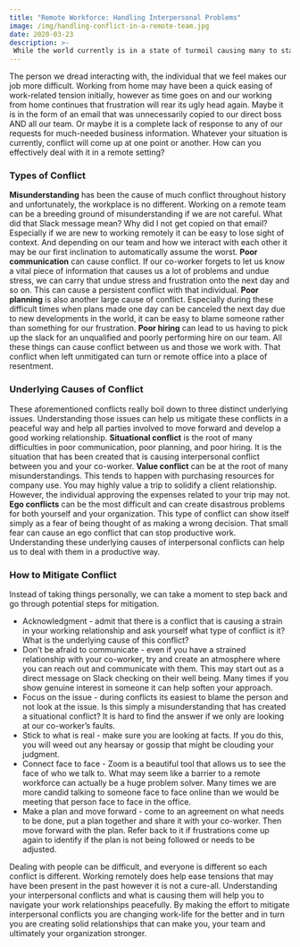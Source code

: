 ```yaml
---
title: "Remote Workforce: Handling Interpersonal Problems"
image: /img/handling-conflict-in-a-remote-team.jpg
date: 2020-03-23
description: >-
 While the world currently is in a state of turmoil causing many to stay home and out of sight, these serious times have caused serious problems.  Some of us, on the other hand, may have been able to see an immediate silver lining.  Working from home meant that we no longer had to deal with our arch-nemesis at work in person.
---
```

The person we dread interacting with, the individual that we feel makes our job more difficult.  Working from home may have been a quick easing of work-related tension initially, however as time goes on and our working from home continues that frustration will rear its ugly head again.  Maybe it is in the form of an email that was unnecessarily copied to our direct boss AND all our team.  Or maybe it is a complete lack of response to any of our requests for much-needed business information.  Whatever your situation is currently, conflict will come up at one point or another.  How can you effectively deal with it in a remote setting? 

### Types of Conflict 
**Misunderstanding** has been the cause of much conflict throughout history and unfortunately, the workplace is no different.   Working on a remote team can be a breeding ground of misunderstanding if we are not careful.  What did that Slack message mean?  Why did I not get copied on that email?  Especially if we are new to working remotely it can be easy to lose sight of context.  And depending on our team and how we interact with each other it may be our first inclination to automatically assume the worst.  **Poor communication** can cause conflict.  If our co-worker forgets to let us know a vital piece of information that causes us a lot of problems and undue stress, we can carry that undue stress and frustration onto the next day and so on.  This can cause a persistent conflict with that individual.  **Poor planning** is also another large cause of conflict.  Especially during these difficult times when plans made one day can be canceled the next day due to new developments in the world, it can be easy to blame someone rather than something for our frustration.  **Poor hiring** can lead to us having to pick up the slack for an unqualified and poorly performing hire on our team.  All these things can cause conflict between us and those we work with.  That conflict when left unmitigated can turn or remote office into a place of resentment.

### Underlying Causes of Conflict
These aforementioned conflicts really boil down to three distinct underlying issues.  Understanding those issues can help us mitigate these conflicts in a peaceful way and help all parties involved to move forward and develop a good working relationship. **Situational conflict** is the root of many difficulties in poor communication, poor planning, and poor hiring.  It is the situation that has been created that is causing interpersonal conflict between you and your co-worker.  **Value conflict** can be at the root of many misunderstandings.  This tends to happen with purchasing resources for company use.  You may highly value a trip to solidify a client relationship.  However, the individual approving the expenses related to your trip may not.  **Ego conflicts** can be the most difficult and can create disastrous problems for both yourself and your organization.  This type of conflict can show itself simply as a fear of being thought of as making a wrong decision.  That small fear can cause an ego conflict that can stop productive work.  Understanding these underlying causes of interpersonal conflicts can help us to deal with them in a productive way.

### How to Mitigate Conflict
Instead of taking things personally, we can take a moment to step back and go through potential steps for mitigation.

- Acknowledgment - admit that there is a conflict that is causing a strain in your working relationship and ask yourself what type of conflict is it? What is the underlying cause of this conflict?
- Don’t be afraid to communicate - even if you have a strained relationship with your co-worker, try and create an atmosphere where you can reach out and communicate with them.  This may start out as a direct message on Slack checking on their well being.  Many times if you show genuine interest in someone it can help soften your approach.
- Focus on the issue - during conflicts its easiest to blame the person and not look at the issue.  Is this simply a misunderstanding that has created a situational conflict?  It is hard to find the answer if we only are looking at our co-worker’s faults.
- Stick to what is real - make sure you are looking at facts.  If you do this, you will weed out any hearsay or gossip that might be clouding your judgment.
- Connect face to face - Zoom is a beautiful tool that allows us to see the face of who we talk to.  What may seem like a barrier to a remote workforce can actually be a huge problem solver.  Many times we are more candid talking to someone face to face online than we would be meeting that person face to face in the office.
- Make a plan and move forward - come to an agreement on what needs to be done, put a plan together and share it with your co-worker.  Then move forward with the plan.  Refer back to it if frustrations come up again to identify if the plan is not being followed or needs to be adjusted.

Dealing with people can be difficult, and everyone is different so each conflict is different.  Working remotely does help ease tensions that may have been present in the past however it is not a cure-all.  Understanding your interpersonal conflicts and what is causing them will help you to navigate your work relationships peacefully.  By making the effort to mitigate interpersonal conflicts you are changing work-life for the better and in turn you are creating solid relationships that can make you, your team and ultimately your organization stronger.





